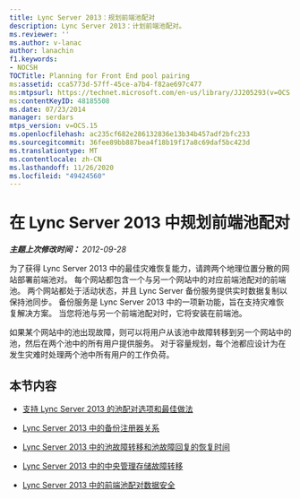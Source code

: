 ```yaml
---
title: Lync Server 2013：规划前端池配对
description: Lync Server 2013：计划前端池配对。
ms.reviewer: ''
ms.author: v-lanac
author: lanachin
f1.keywords:
- NOCSH
TOCTitle: Planning for Front End pool pairing
ms:assetid: cca5773d-57ff-45ce-a7b4-f82ae697c477
ms:mtpsurl: https://technet.microsoft.com/en-us/library/JJ205293(v=OCS.15)
ms:contentKeyID: 48185508
ms.date: 07/23/2014
manager: serdars
mtps_version: v=OCS.15
ms.openlocfilehash: ac235cf682e286132836e13b34b457adf2bfc233
ms.sourcegitcommit: 36fee89bb887bea4f18b19f17a8c69daf5bc423d
ms.translationtype: MT
ms.contentlocale: zh-CN
ms.lasthandoff: 11/26/2020
ms.locfileid: "49424560"
---
```

# <a name="planning-for-front-end-pool-pairing-in-lync-server-2013"></a>在 Lync Server 2013 中规划前端池配对

<div data-xmlns="http://www.w3.org/1999/xhtml">

<div class="topic" data-xmlns="http://www.w3.org/1999/xhtml" data-msxsl="urn:schemas-microsoft-com:xslt" data-cs="https://msdn.microsoft.com/">

<div data-asp="https://msdn2.microsoft.com/asp">



</div>

<div id="mainSection">

<div id="mainBody">

<span> </span>

_**主题上次修改时间：** 2012-09-28_

为了获得 Lync Server 2013 中的最佳灾难恢复能力，请跨两个地理位置分散的网站部署前端池对。 每个网站都包含一个与另一个网站中的对应前端池配对的前端池。 两个网站都处于活动状态，并且 Lync Server 备份服务提供实时数据复制以保持池同步。 备份服务是 Lync Server 2013 中的一项新功能，旨在支持灾难恢复解决方案。 当您将池与另一个前端池配对时，它将安装在前端池。

如果某个网站中的池出现故障，则可以将用户从该池中故障转移到另一个网站中的池，然后在两个池中的所有用户提供服务。 对于容量规划，每个池都应设计为在发生灾难时处理两个池中所有用户的工作负荷。

<div>

## <a name="in-this-section"></a>本节内容

  - [支持 Lync Server 2013 的池配对选项和最佳做法](lync-server-2013-supported-pool-pairing-options-and-best-practices.md)

  - [Lync Server 2013 中的备份注册器关系](lync-server-2013-backup-registrar-relationships.md)

  - [Lync Server 2013 中的池故障转移和池故障回复的恢复时间](lync-server-2013-recovery-time-for-pool-failover-and-pool-failback.md)

  - [Lync Server 2013 中的中央管理存储故障转移](lync-server-2013-central-management-store-failover.md)

  - [Lync Server 2013 中的前端池配对数据安全](lync-server-2013-front-end-pool-pairing-data-security.md)

</div>

</div>

<span> </span>

</div>

</div>

</div>

